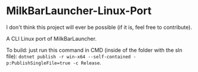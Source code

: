 # MilkBarLauncher-Linux-Port

I don't think this project will ever be possible (if it is, feel free to contribute).

A CLI Linux port of MilkBarLauncher.

To build: just run this command in CMD (inside of the folder with the sln file): `dotnet publish -r win-x64 --self-contained -p:PublishSingleFile=true -c Release`.
